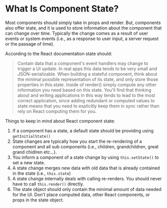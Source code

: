 # What Is Component State?

Most components should simply take in props and render. But, components also offer state, and it is used to store information about the component that can change over time. Typically the change comes as a result of user events or system events (i.e., as a response to user input, a server request or the passage of time).

According to the React documentation state should:

> Contain data that a component's event handlers may change to trigger a UI update. In real apps this data tends to be very small and JSON-serializable. When building a stateful component, think about the minimal possible representation of its state, and only store those properties in this.state. Inside of render() simply compute any other information you need based on this state. You'll find that thinking about and writing applications in this way tends to lead to the most correct application, since adding redundant or computed values to state means that you need to explicitly keep them in sync rather than rely on React computing them for you.

Things to keep in mind about React component state:

1. If a component has a state, a default state should be providing using `getInitialState()`
2. State changes are typically how you start the re-rendering of a component and all sub components (i.e., children, grandchildren, great grand chidlren etc...).
3. You inform a component of a state change by using `this.setState()` to set a new state.
4. A state change merges new data with old data that is already contained in the state (i.e., `this.state`)
4. A state change internally deals with calling re-renders. You should never have to call `this.render()` directly.
5. The state object should only contain the minimal amount of data needed for the UI. Don't place computed data, other React components, or props in the state object.
